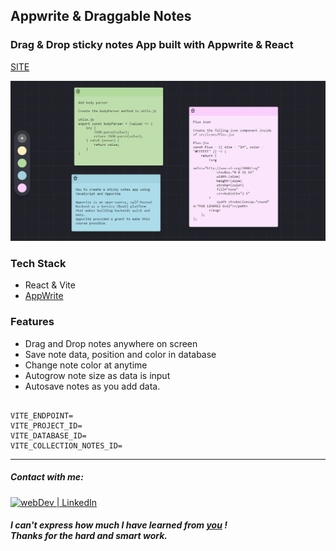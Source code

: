 ## Appwrite & Draggable Notes

### Drag & Drop sticky notes App built with  Appwrite & React

[SITE](https://appwrite-draggable-notes-sxidsvit.vercel.app/)

![](demo.gif)


### Tech Stack

-  React & Vite
-  [AppWrite](https://appwrite.io/)

### Features

-   Drag and Drop notes anywhere on screen
-   Save note data, position and color in database
-   Change note color at anytime
-   Autogrow note size as data is input
-   Autosave notes as you add data.



``` .env

VITE_ENDPOINT=
VITE_PROJECT_ID=
VITE_DATABASE_ID=
VITE_COLLECTION_NOTES_ID=

```


---

##### Contact with me:

[<img alt="webDev | LinkedIn" src="https://img.shields.io/badge/linkedin-0077B5.svg?&style=for-the-badge&logo=linkedin&logoColor=white" />][linkedin]

[linkedin]: https://www.linkedin.com/in/sergiy-antonyuk/

##### I can't express how much I have learned from [you](https://www.youtube.com/@DennisIvy/videos) ! <br> Thanks for the hard and smart work.

```